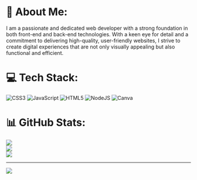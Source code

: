 # 💫 About Me:
I am a passionate and dedicated web developer with a strong foundation in both front-end and back-end technologies. With a keen eye for detail and a commitment to delivering high-quality, user-friendly websites, I strive to create digital experiences that are not only visually appealing but also functional and efficient.


# 💻 Tech Stack:
![CSS3](https://img.shields.io/badge/css3-%231572B6.svg?style=for-the-badge&logo=css3&logoColor=white) ![JavaScript](https://img.shields.io/badge/javascript-%23323330.svg?style=for-the-badge&logo=javascript&logoColor=%23F7DF1E) ![HTML5](https://img.shields.io/badge/html5-%23E34F26.svg?style=for-the-badge&logo=html5&logoColor=white) ![NodeJS](https://img.shields.io/badge/node.js-6DA55F?style=for-the-badge&logo=node.js&logoColor=white) ![Canva](https://img.shields.io/badge/Canva-%2300C4CC.svg?style=for-the-badge&logo=Canva&logoColor=white)
# 📊 GitHub Stats:
![](https://github-readme-stats.vercel.app/api?username=HydraPower670&theme=midnight-purple&hide_border=false&include_all_commits=false&count_private=false)<br/>
![](https://github-readme-streak-stats.herokuapp.com/?user=HydraPower670&theme=midnight-purple&hide_border=false)<br/>
![](https://github-readme-stats.vercel.app/api/top-langs/?username=HydraPower670&theme=midnight-purple&hide_border=false&include_all_commits=false&count_private=false&layout=compact)

---
[![](https://visitcount.itsvg.in/api?id=HydraPower670&icon=0&color=0)](https://visitcount.itsvg.in)

<!-- Proudly created with GPRM ( https://gprm.itsvg.in ) -->
